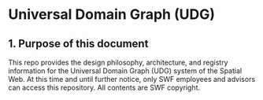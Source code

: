 # Universal Domain Graph (UDG)

## 1. Purpose of this document

This repo provides the design philosophy, architecture, and registry information for the Universal Domain Graph (UDG) system of the Spatial Web.
At this time and until further notice, only SWF employees and advisors can access this repository. All contents are SWF copyright.

